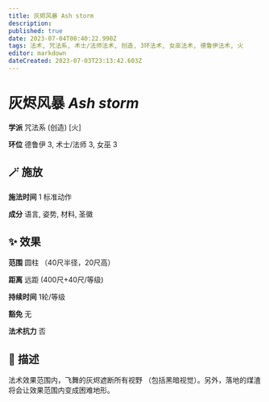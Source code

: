 ```yaml
---
title: 灰烬风暴 Ash storm
description: 
published: true
date: 2023-07-04T00:40:22.990Z
tags: 法术, 咒法系, 术士/法师法术, 创造, 3环法术, 女巫法术, 德鲁伊法术, 火
editor: markdown
dateCreated: 2023-07-03T23:13:42.603Z
---
```


# **灰烬风暴** *Ash storm*

**学派** 咒法系 (创造) \[火\] 

**环位** 德鲁伊 3, 术士/法师 3, 女巫 3

## 🪄 施放

**施法时间** 1 标准动作

**成分** 语言, 姿势, 材料, 圣徽

## ✨ 效果  

**范围** 圆柱 （40尺半径，20尺高）

**距离** 远距 (400尺+40尺/等级)  

**持续时间** 1轮/等级 

**豁免** 无

**法术抗力** 否

## 📖 描述

法术效果范围内，飞舞的灰烬遮断所有视野 （包括黑暗视觉）。另外，落地的煤渣将会让效果范围内变成困难地形。
    